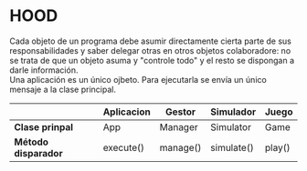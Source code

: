 # HOOD

Cada objeto de un programa debe asumir directamente cierta parte de sus responsabilidades y saber delegar otras en otros objetos colaboradore: no se trata de que un objeto asuma y "controle todo" y el resto se dispongan a darle información.\
Una aplicación es un único ojbeto. Para ejecutarla se envía un único mensaje a la clase principal.

|                       | Aplicacion | Gestor   | Simulador  | Juego  |
| --------------------- | ---------- | -------- | ---------- | ------ |
| **Clase prinpal**     | App        | Manager  | Simulator  | Game   |
| **Método disparador** | execute()  | manage() | simulate() | play() |
